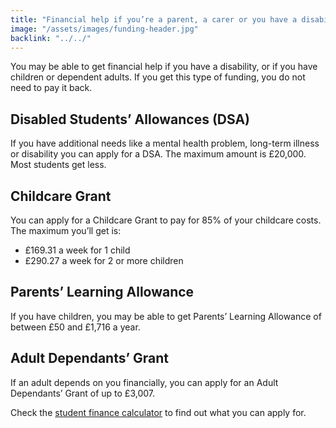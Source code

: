 ```yaml
---
title: "Financial help if you’re a parent, a carer or you have a disability"
image: "/assets/images/funding-header.jpg"
backlink: "../../"
---
```


<div class="content__left">

<p>You may be able to get financial help if you have a disability, or if you have children or dependent adults. If you get this type of funding, you do not need to pay it back.</p>

<h2>Disabled Students’ Allowances (DSA)</h2>

<p>If you have additional needs like a mental health problem, long-term illness or disability you can apply for a DSA. The maximum amount is £20,000. Most students get less.</p>

<h2>Childcare Grant</h2>

<p>You can apply for a Childcare Grant to pay for 85% of your childcare costs. The maximum you’ll get is:</p>

<ul>
  <li><span>£169.31 a week for 1 child</span></li>
  <li><span>£290.27 a week for 2 or more children</span></li>
</ul>

<h2>Parents’ Learning Allowance</h2>

<p>If you have children, you may be able to get Parents’ Learning Allowance of between £50 and £1,716 a year.</p>

<h2>Adult Dependants’ Grant</h2>

<p>If an adult depends on you financially, you can apply for an Adult Dependants’ Grant of up to £3,007.</p>

<p>Check the <a href="">student finance calculator</a> to find out what you can apply for.</p>

</div>

<div class="content__right">
</div>
